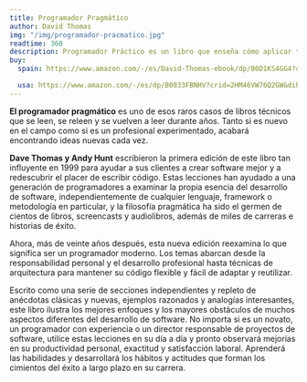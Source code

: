 ```yaml
---
title: Programador Pragmático
author: David Thomas
img: "/img/programador-pracmatico.jpg"
readtime: 360
description: Programador Práctico es un libro que enseña cómo aplicar técnicas de programación prácticas y eficientes para resolver problemas de manera efectiva. Basado en el enfoque de programación pragmática, ofrece herramientas y métodos para mejorar la calidad del código, la productividad y la satisfacción del desarrollador.
buy:
  spain: https://www.amazon.com/-/es/David-Thomas-ebook/dp/B0D1KS4GG4?crid=2HM46VW76Q2GW&dib=eyJ2IjoiMSJ9.PoG8IfkK0oy50hTJwFNREAIPhbHgksdF3n_FhCJZitROCI-sVUH_evNJxbr4ttHlALc9WMkbjma6CFbYWySlHf3pBat5LhOvWfGYrRBhWduWTkg2yhRogqjrJ-3sV3qtlv4lQGSZqbnSwzgwF8Fmf9ZCOvcbLOeUPQr3AhO5qdGGvccMF9k8qzF0gaedySCM9CqEtUhT-h4ChzkDgsZ95_D0e6bSbVfS7g11xzOv34c.zESiRefIk7WKivrelN-Fm_SeP2I7WdCPH2xxb5wue38&dib_tag=se&keywords=programador+pragmatico&qid=1738468994&sprefix=programador+pra%2Caps%2C224&sr=8-4

  usa: https://www.amazon.com/-/es/dp/B0833FBNHV?crid=2HM46VW76Q2GW&dib=eyJ2IjoiMSJ9.PoG8IfkK0oy50hTJwFNREAIPhbHgksdF3n_FhCJZitROCI-sVUH_evNJxbr4ttHlALc9WMkbjma6CFbYWySlHf3pBat5LhOvWfGYrRBhWduWTkg2yhRogqjrJ-3sV3qtlv4lQGSZqbnSwzgwF8Fmf9ZCOvcbLOeUPQr3AhO5qdGGvccMF9k8qzF0gaedySCM9CqEtUhT-h4ChzkDgsZ95_D0e6bSbVfS7g11xzOv34c.zESiRefIk7WKivrelN-Fm_SeP2I7WdCPH2xxb5wue38&dib_tag=se&keywords=programador+pragmatico&qid=1738469035&sprefix=programador+pra%2Caps%2C224&sr=8-1
---
```


**El programador pragmático** es uno de esos raros casos de libros técnicos que se leen, se releen y se vuelven a leer durante años. Tanto si es nuevo en el campo como si es un profesional experimentado, acabará encontrando ideas nuevas cada vez.

**Dave Thomas y Andy Hunt** escribieron la primera edición de este libro tan influyente en 1999 para ayudar a sus clientes a crear software mejor y a redescubrir el placer de escribir código. Estas lecciones han ayudado a una generación de programadores a examinar la propia esencia del desarrollo de software, independientemente de cualquier lenguaje, framework o metodología en particular, y la filosofía pragmática ha sido el germen de cientos de libros, screencasts y audiolibros, además de miles de carreras e historias de éxito.

Ahora, más de veinte años después, esta nueva edición reexamina lo que significa ser un programador moderno. Los temas abarcan desde la responsabilidad personal y el desarrollo profesional hasta técnicas de arquitectura para mantener su código flexible y fácil de adaptar y reutilizar.

Escrito como una serie de secciones independientes y repleto de anécdotas clásicas y nuevas, ejemplos razonados y analogías interesantes, este libro ilustra los mejores enfoques y los mayores obstáculos de muchos aspectos diferentes del desarrollo de software. No importa si es un novato, un programador con experiencia o un director responsable de proyectos de software, utilice estas lecciones en su día a día y pronto observará mejorías en su productividad personal, exactitud y satisfacción laboral. Aprenderá las habilidades y desarrollará los hábitos y actitudes que forman los cimientos del éxito a largo plazo en su carrera.
